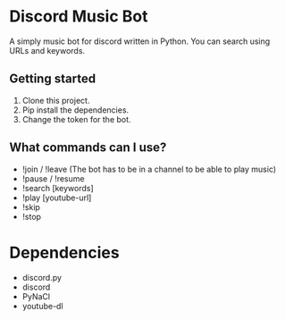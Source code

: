 # Discord Music Bot 

A simply music bot for discord written in Python. You can search using URLs and keywords.

## Getting started
1. Clone this project.
2. Pip install the dependencies. 
3. Change the token for the bot.

## What commands can I use?
* !join / !leave (The bot has to be in a channel to be able to play music)
* !pause / !resume
* !search [keywords] 
* !play [youtube-url]
* !skip
* !stop

# Dependencies
* discord.py
* discord
* PyNaCl
* youtube-dl
